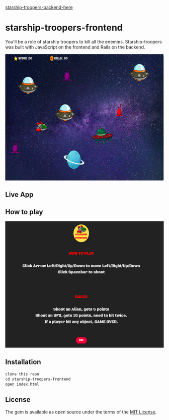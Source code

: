 [starship-troopers-backend-here](https://github.com/Tanattha/starship-troopers-backend)

# starship-troopers-frontend

You'll be a role of starship troopers to kill all the enemies. Starship-troopers was built with JavaScript on the frontend and Rails on the backend.

<img src="./src/game.png" width="800" height="400" />

## Live App


## How to play

<img src="./src/howtoplay.png" width="800" height="400" />

## Installation

```
clone this repo
cd starship-troopers-frontend
open index.html
```

## License

The gem is available as open source under the terms of the [MIT License](https://opensource.org/licenses/MIT).
